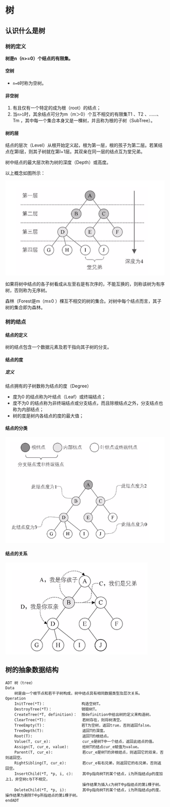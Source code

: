 # 树

## 认识什么是树

### 树的定义

__树是n（n>=0）个结点的有限集。__

#### 空树
* `n=0`时称为空树。

#### 非空树
1. 有且仅有一个特定的成为根（root）的结点；
2. 当`n>1`时，其余结点可分为m（m＞0）个互不相交的有限集T1 、T2 、......、Tm ，其中每一个集合本身又是一棵树，并且称为根的子树（SubTree）。

#### 树的层

结点的层次（Level）从根开始定义起，根为第一层，根的孩子为第二层。若某结点在第l层，则其子树就在第l+1层。其双亲在同一层的结点互为堂兄弟。

树中结点的最大层次称为树的深度（Depth）或高度。

以上概念如图所示：

![树的层](./resource/img/tree/树的层.png)

如果将树中结点的各子树看成从左至右是有次序的，不能互换的，则称该树为有序树，否则称为无序树。 

森林（Forest是m（m≥0 ）棵互不相交的树的集合。对树中每个结点而言，其子树的集合即为森林。

### 树的结点

####  结点的定义

树的结点包含一个数据元素及若干指向其子树的分支。

#### 结点的度

##### 定义

结点拥有的子树数称为结点的度（Degree）

* 度为0 的结点称为叶结点（Leaf）或终端结点；
* 度不为0 的结点称为非终端结点或分支结点，而且除根结点之外，分支结点也称为内部结点；
* 树的度是树内各结点的度的最大值；

#### 结点的分类

![结点的分类示意图](./resource/img/tree/结点的分类示意图.png)

#### 结点的关系

![结点的关系示意图](./resource/img/tree/结点的关系示意图.png)


## 树的抽象数据结构

```
ADT 树（tree）
Data
    树是由一个根节点和若干子树构成，树中结点具有相同数据类型及层次关系。
Operation
    InitTree(*T)：                构造空树T。
    DestroyTree(*T)：             销毁树T。
    CreateTree(*T, definition)：  按definition中给出树的定义来构造树。
    ClearTree(*T):                若树存在，则将树清空。
    TreeEmpty(T)：                若T为空树，返回true，否则返回false。
    TreeDepth(T):                 返回T的深度。              
    Root(T):                      返回T的根结点。
    Value(T, cur_e):              cur_e是树T中一个结点，返回此结点的值。
    Assign(T, cur_e, value):      给树T的结点cur_e赋值为value。
    Parent(T, cur_e):             若cur_e是树T的非根结点，则返回它的双亲，否则返回空。
    RightSibling(T, cur_e):       若cur_e有右兄弟，则返回它的右兄弟，否则返回空。
    InsertChild(*T, *p, i, c):    其中p指向树T的某个结点，i为所指结点p的度加上1，非空树c与T不相交，
                                  操作结果为插入c为树T中p指结点的第i棵子树。
    DeleteChild(*T, *p, i):       其中p指向树T的某个结点，i为所指结点p的度，操作结果为删除T中p所指结点的第i棵子树。 
endADT
```



